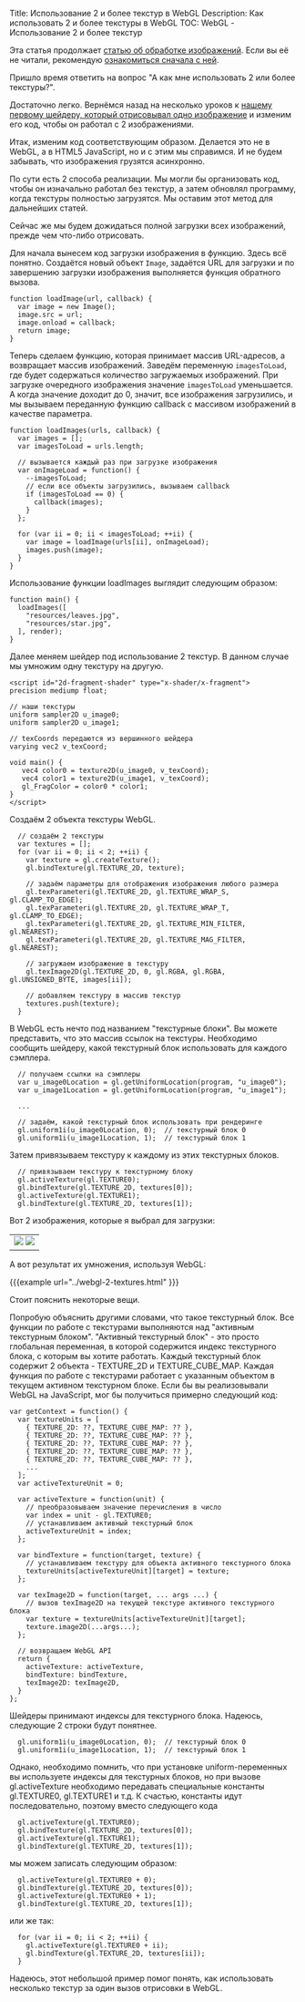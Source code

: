 Title: Использование 2 и более текстур в WebGL
Description: Как использовать 2 и более текстуры в WebGL
TOC: WebGL - Использование 2 и более текстур

Эта статья продолжает [статью об обработке изображений](webgl-image-processing.html).
Если вы её не читали, рекомендую [ознакомиться сначала с ней](webgl-image-processing.html).

Пришло время ответить на вопрос "А как мне использовать 2 или более
текстуры?".

Достаточно легко. Вернёмся назад на несколько уроков к [нашему первому
шейдеру, который отрисовывал одно изображение](webgl-image-processing.html)
и изменим его код, чтобы он работал с 2 изображениями.

Итак, изменим код соответствующим образом. Делается это не в WebGL, а в
HTML5 JavaScript, но и с этим мы справимся. И не будем забывать, что
изображения грузятся асинхронно.

По сути есть 2 способа реализации. Мы могли бы организовать код, чтобы он
изначально работал без текстур, а затем обновлял программу, когда текстуры
полностью загрузятся. Мы оставим этот метод для дальнейших статей.

Сейчас же мы будем дожидаться полной загрузки всех изображений,
прежде чем что-либо отрисовать.

Для начала вынесем код загрузки изображения в функцию. Здесь всё понятно.
Создаётся новый объект `Image`, задаётся URL для загрузки и по завершению
загрузки изображения выполняется функция обратного вызова.

```
function loadImage(url, callback) {
  var image = new Image();
  image.src = url;
  image.onload = callback;
  return image;
}
```

Теперь сделаем функцию, которая принимает массив URL-адресов, а возвращает
массив изображений. Заведём переменную `imagesToLoad`, где будет содержаться
количество загружаемых изображений. При загрузке очередного изображения
значение `imagesToLoad` уменьшается. А когда значение доходит до 0, значит,
все изображения загрузились, и мы вызываем переданную функцию callback
с массивом изображений в качестве параметра.

```
function loadImages(urls, callback) {
  var images = [];
  var imagesToLoad = urls.length;

  // вызывается каждый раз при загрузке изображения
  var onImageLoad = function() {
    --imagesToLoad;
    // если все объекты загрузились, вызываем callback
    if (imagesToLoad == 0) {
      callback(images);
    }
  };

  for (var ii = 0; ii < imagesToLoad; ++ii) {
    var image = loadImage(urls[ii], onImageLoad);
    images.push(image);
  }
}
```

Использование функции loadImages выглядит следующим образом:

```
function main() {
  loadImages([
    "resources/leaves.jpg",
    "resources/star.jpg",
  ], render);
}
```

Далее меняем шейдер под использование 2 текстур. В данном случае мы
умножим одну текстуру на другую.

```
<script id="2d-fragment-shader" type="x-shader/x-fragment">
precision mediump float;

// наши текстуры
uniform sampler2D u_image0;
uniform sampler2D u_image1;

// texCoords передаются из вершинного шейдера
varying vec2 v_texCoord;

void main() {
   vec4 color0 = texture2D(u_image0, v_texCoord);
   vec4 color1 = texture2D(u_image1, v_texCoord);
   gl_FragColor = color0 * color1;
}
</script>
```

Создаём 2 объекта текстуры WebGL.

```
  // создаём 2 текстуры
  var textures = [];
  for (var ii = 0; ii < 2; ++ii) {
    var texture = gl.createTexture();
    gl.bindTexture(gl.TEXTURE_2D, texture);

    // задаём параметры для отображения изображения любого размера
    gl.texParameteri(gl.TEXTURE_2D, gl.TEXTURE_WRAP_S, gl.CLAMP_TO_EDGE);
    gl.texParameteri(gl.TEXTURE_2D, gl.TEXTURE_WRAP_T, gl.CLAMP_TO_EDGE);
    gl.texParameteri(gl.TEXTURE_2D, gl.TEXTURE_MIN_FILTER, gl.NEAREST);
    gl.texParameteri(gl.TEXTURE_2D, gl.TEXTURE_MAG_FILTER, gl.NEAREST);

    // загружаем изображение в текстуру
    gl.texImage2D(gl.TEXTURE_2D, 0, gl.RGBA, gl.RGBA, gl.UNSIGNED_BYTE, images[ii]);

    // добавляем текстуру в массив текстур
    textures.push(texture);
  }
```

В WebGL есть нечто под названием "текстурные блоки". Вы можете представить, что это
массив ссылок на текстуры. Необходимо сообщить шейдеру, какой текстурный блок
использовать для каждого сэмплера.

```
  // получаем ссылки на сэмплеры
  var u_image0Location = gl.getUniformLocation(program, "u_image0");
  var u_image1Location = gl.getUniformLocation(program, "u_image1");

  ...

  // задаём, какой текстурный блок использовать при рендеринге
  gl.uniform1i(u_image0Location, 0);  // текстурный блок 0
  gl.uniform1i(u_image1Location, 1);  // текстурный блок 1
```

Затем привязываем текстуру к каждому из этих текстурных блоков.

```
  // привязываем текстуру к текстурному блоку
  gl.activeTexture(gl.TEXTURE0);
  gl.bindTexture(gl.TEXTURE_2D, textures[0]);
  gl.activeTexture(gl.TEXTURE1);
  gl.bindTexture(gl.TEXTURE_2D, textures[1]);
```

Вот 2 изображения, которые я выбрал для загрузки:

<style>.glocal-center { text-align: center; } .glocal-center-content { margin-left: auto; margin-right: auto; }</style>
<div class="glocal-center"><table class="glocal-center-content"><tr><td><img src="../resources/leaves.jpg" /> <img src="../resources/star.jpg" /></td></tr></table></div>

А вот результат их умножения, используя WebGL:

{{{example url="../webgl-2-textures.html" }}}

Стоит пояснить некоторые вещи.

Попробую объяснить другими словами, что такое текстурный блок. Все функции
по работе с текстурами выполняются над "активным текстурным блоком".
"Активный текстурный блок" - это просто глобальная переменная, в которой
содержится индекс текстурного блока, с которым вы хотите работать. Каждый
текстурный блок содержит 2 объекта - TEXTURE_2D и TEXTURE_CUBE_MAP. Каждая
функция по работе с текстурами работает с указанным объектом в текущем
активном текстурном блоке. Если бы вы реализовывали WebGL на JavaScript,
мог бы получиться примерно следующий код:

```
var getContext = function() {
  var textureUnits = [
    { TEXTURE_2D: ??, TEXTURE_CUBE_MAP: ?? },
    { TEXTURE_2D: ??, TEXTURE_CUBE_MAP: ?? },
    { TEXTURE_2D: ??, TEXTURE_CUBE_MAP: ?? },
    { TEXTURE_2D: ??, TEXTURE_CUBE_MAP: ?? },
    { TEXTURE_2D: ??, TEXTURE_CUBE_MAP: ?? },
    ...
  ];
  var activeTextureUnit = 0;

  var activeTexture = function(unit) {
    // преобразовываем значение перечисления в число
    var index = unit - gl.TEXTURE0;
    // устанавливаем активный текстурный блок
    activeTextureUnit = index;
  };

  var bindTexture = function(target, texture) {
    // устанавливаем текстуру для объекта активного текстурного блока
    textureUnits[activeTextureUnit][target] = texture;
  };

  var texImage2D = function(target, ... args ...) {
    // вызов texImage2D на текущей текстуре активного текстурного блока
    var texture = textureUnits[activeTextureUnit][target];
    texture.image2D(...args...);
  };

  // возвращаем WebGL API
  return {
    activeTexture: activeTexture,
    bindTexture: bindTexture,
    texImage2D: texImage2D,
  }
};
```

Шейдеры принимают индексы для текстурного блока. Надеюсь, следующие 2 строки будут понятнее.

```
  gl.uniform1i(u_image0Location, 0);  // текстурный блок 0
  gl.uniform1i(u_image1Location, 1);  // текстурный блок 1
```

Однако, необходимо помнить, что при установке uniform-переменных вы используете индексы
для текстурных блоков, но при вызове gl.activeTexture необходимо передавать специальные
константы gl.TEXTURE0, gl.TEXTURE1 и т.д. К счастью, константы идут последовательно,
поэтому вместо следующего кода

```
  gl.activeTexture(gl.TEXTURE0);
  gl.bindTexture(gl.TEXTURE_2D, textures[0]);
  gl.activeTexture(gl.TEXTURE1);
  gl.bindTexture(gl.TEXTURE_2D, textures[1]);
```

мы можем записать следующим образом:

```
  gl.activeTexture(gl.TEXTURE0 + 0);
  gl.bindTexture(gl.TEXTURE_2D, textures[0]);
  gl.activeTexture(gl.TEXTURE0 + 1);
  gl.bindTexture(gl.TEXTURE_2D, textures[1]);
```

или же так:

```
  for (var ii = 0; ii < 2; ++ii) {
    gl.activeTexture(gl.TEXTURE0 + ii);
    gl.bindTexture(gl.TEXTURE_2D, textures[ii]);
  }
```

Надеюсь, этот небольшой пример помог понять, как использовать несколько
текстур за один вызов отрисовки в WebGL.
